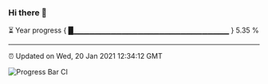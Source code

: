 ### Hi there 👋

⏳ Year progress { █▁▁▁▁▁▁▁▁▁▁▁▁▁▁▁▁▁▁▁▁▁▁▁▁▁▁▁▁▁ } 5.35 %

---

⏰ Updated on Wed, 20 Jan 2021 12:34:12 GMT

![Progress Bar CI](https://github.com/liununu/liununu/workflows/Progress%20Bar%20CI/badge.svg)
